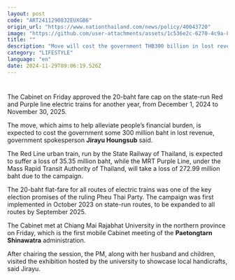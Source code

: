 ```yaml
---
layout: post
code: "ART2411290832EUXGB6"
origin_url: "https://www.nationthailand.com/news/policy/40043720"
image: "https://github.com/user-attachments/assets/1c536e2c-6270-4c9a-8518-ad55464165ca"
title: ""
description: "Move will cost the government THB300 billion in lost revenue"
category: "LIFESTYLE"
language: "en"
date: 2024-11-29T09:06:19.526Z
---
```


# 









The Cabinet on Friday approved the 20-baht fare cap on the state-run Red and Purple line electric trains for another year, from December 1, 2024 to November 30, 2025.

The move, which aims to help alleviate people’s financial burden, is expected to cost the government some 300 million baht in lost revenue, government spokesperson **Jirayu Houngsub** said.

The Red Line urban train, run by the State Railway of Thailand, is expected to suffer a loss of 35.35 million baht, while the MRT Purple Line, under the Mass Rapid Transit Authority of Thailand, will take a loss of 272.99 million baht due to the campaign.

The 20-baht flat-fare for all routes of electric trains was one of the key election promises of the ruling Pheu Thai Party. The campaign was first implemented in October 2023 on state-run routes, to be expanded to all routes by September 2025.

The Cabinet met at Chiang Mai Rajabhat University in the northern province on Friday, which is the first mobile Cabinet meeting of the **Paetongtarn Shinawatra** administration.

After chairing the session, the PM, along with her husband and children, visited the exhibition hosted by the university to showcase local handicrafts, said Jirayu.